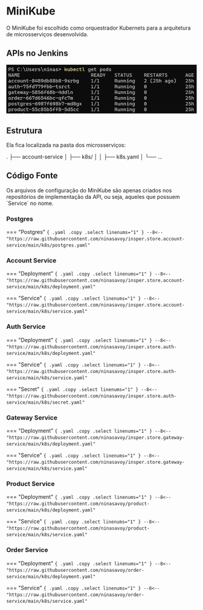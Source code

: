 # MiniKube

O MiniKube foi escolhido como orquestrador Kubernets para a arquitetura de microsserviços desenvolvida.

## APIs no Jenkins
![minikube](kube.png)

## Estrutura

Ela fica localizada na pasta dos microsserviços:

.
├── account-service
│   ├── k8s/
│   │   ├── k8s.yaml 
│   └── ...

## Código Fonte

Os arquivos de configuração do MiniKube são apenas criados nos repositórios de implementação da API, ou seja, aqueles que possuem ´Service´ no nome.

### Postgres

=== "Postgres"
    ``` { .yaml .copy .select linenums="1" }
    --8<-- "https://raw.githubusercontent.com/ninasavoy/insper.store.account-service/main/k8s/postgres.yaml"
    ```

### Account Service

=== "Deployment"
    ``` { .yaml .copy .select linenums="1" }
    --8<-- "https://raw.githubusercontent.com/ninasavoy/insper.store.account-service/main/k8s/deployment.yaml"
    ```

=== "Service"
    ``` { .yaml .copy .select linenums="1" }
    --8<-- "https://raw.githubusercontent.com/ninasavoy/insper.store.account-service/main/k8s/service.yaml"
    ```

### Auth Service

=== "Deployment"
    ``` { .yaml .copy .select linenums="1" }
    --8<-- "https://raw.githubusercontent.com/ninasavoy/insper.store.auth-service/main/k8s/deployment.yaml"
    ```

=== "Service"
    ``` { .yaml .copy .select linenums="1" }
    --8<-- "https://raw.githubusercontent.com/ninasavoy/insper.store.auth-service/main/k8s/service.yaml"
    ```

=== "Secret"
    ``` { .yaml .copy .select linenums="1" }
    --8<-- "https://raw.githubusercontent.com/ninasavoy/insper.store.auth-service/main/k8s/secret.yaml"
    ```

### Gateway Service

=== "Deployment"
    ``` { .yaml .copy .select linenums="1" }
    --8<-- "https://raw.githubusercontent.com/ninasavoy/insper.store.gateway-service/main/k8s/deployment.yaml"
    ```

=== "Service"
    ``` { .yaml .copy .select linenums="1" }
    --8<-- "https://raw.githubusercontent.com/ninasavoy/insper.store.gateway-service/main/k8s/service.yaml"
    ```

### Product Service

=== "Deployment"
    ``` { .yaml .copy .select linenums="1" }
    --8<-- "https://raw.githubusercontent.com/ninasavoy/product-service/main/k8s/deployment.yaml"
    ```

=== "Service"
    ``` { .yaml .copy .select linenums="1" }
    --8<-- "https://raw.githubusercontent.com/ninasavoy/product-service/main/k8s/service.yaml"
    ```

### Order Service

=== "Deployment"
    ``` { .yaml .copy .select linenums="1" }
    --8<-- "https://raw.githubusercontent.com/ninasavoy/order-service/main/k8s/deployment.yaml"
    ```

=== "Service"
    ``` { .yaml .copy .select linenums="1" }
    --8<-- "https://raw.githubusercontent.com/ninasavoy/order-service/main/k8s/service.yaml"
    ```

